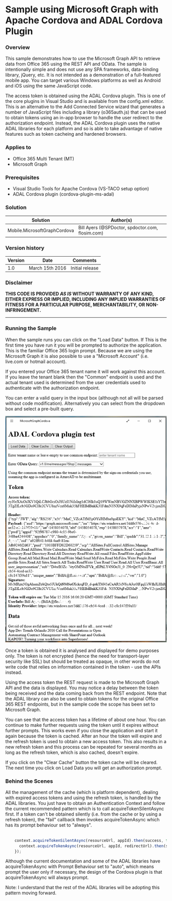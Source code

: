 # Sample using Microsoft Graph with Apache Cordova and ADAL Cordova Plugin #

### Overview ###
This sample demonstrates how to use the Microsoft Graph API to retrieve data from 
Office 365 using the REST API and OData. The sample is intentionally simple and 
does not use any SPA frameworks,
data-binding library, jQuery, etc. It is not intended as a demonstration of a 
full-featured mobile app. You can target various Windows platforms as well as 
Android and iOS using the same JavaScript code.

The access token is obtained using the ADAL Cordova plugin. This is one of the 
core plugins in Visual Studio and is available from the config.xml editor.
This is an alternative to the Add Connected Service wizard that generates
a number of JavaScript files including a library (o365auth.js) that can be 
used to obtain tokens using an in-app browser to handle the user redirect 
to the authorization endpoint. Instead, the ADAL Cordova plugin uses the native
ADAL libraries for each platform and so is able to take advantage of native 
features such as token cacheing and hardened browsers.

### Applies to ###
-  Office 365 Multi Tenant (MT)
-  Microsoft Graph

### Prerequisites ###
- Visual Studio Tools for Apache Cordova (VS-TACO setup option)
- ADAL Cordova plugin (cordova-plugin-ms-adal)

### Solution ###
Solution | Author(s)
---------|----------
Mobile.MicrosoftGraphCordova | Bill Ayers (@SPDoctor, spdoctor.com, flosim.com)

### Version history ###
Version  | Date | Comments
---------| -----| --------
1.0  | March 15th 2016 | Initial release

### Disclaimer ###
**THIS CODE IS PROVIDED *AS IS* WITHOUT WARRANTY OF ANY KIND, EITHER EXPRESS OR IMPLIED, INCLUDING ANY IMPLIED WARRANTIES OF FITNESS FOR A PARTICULAR PURPOSE, MERCHANTABILITY, OR NON-INFRINGEMENT.**


----------

### Running the Sample ###

When the sample runs you can click on the "Load Data" button. If This 
is the first time you have run it you will be prompted to authorize
the application. This is the familiar Office 365 login prompt. Because we are using the 
Microsoft Graph it is also possible to use a "Microsoft Account" (i.e. live.com or hotmail 
account). 

If you entered your Office 365 tenant name it will work against this account. 
If you leave the tenant blank then the "Common" endpoint is used and the 
actual tenant used is determined from the user credentials used to authenticate 
with the authorization endpoint.

You can enter a valid query in the input box (although not all will be parsed
without code modification). Alternatively you can select from the dropdown box 
and select a pre-built query.

![Running on Windows 10](MicrosoftGraphCordova.png)

Once a token is obtained it is analysed and displayed for demo purposes only. 
The token is not encrypted (hence the need for transport-layer security like 
SSL) but should be treated as opaque, in other words do not write code that 
relies on information contained in the token - use the APIs instead.

Using the access token the REST request is made to the Microsoft Graph API and the data 
is displayed. You may notice a delay between the token being received and the 
data coming back from the REST endpoint. Note that the ADAL library can also
be used to obtain tokens for the original Office 365 REST endpoints, but in the
sample code the scope has been set to Microsoft Graph.

You can see that the access token has a lifetime of about one hour. You can 
continue to make further requests using the token until it expires without 
further prompts. This works even if you close the application and start it 
again because the token is cached. After an hour the token will expire 
and the refresh token is used to obtain a new access token. This also results 
in a new refresh token and this process can be repeated for several months 
as long as the refresh token, which is also cached, doesn't expire.

If you click on the "Clear Cache" button the token cache will be cleared.
The next time you click on Load Data you will get an authorization prompt. 

### Behind the Scenes ###

All the management of the cache (which is platform dependent), dealing with 
expired access tokens and using the refresh token, is handled by the ADAL 
libraries. You just have to obtain an Authentication Context and follow
the current recommended pattern which is to call acquireTokenSilentAsync first.
If a token can't be obtained silently (i.e. from the cache or by using a
refresh token), the "fail" callback then invokes acquireTokenAsync which has its
prompt behaviour set to "always".

```javascript

    context.acquireTokenSilentAsync(resourceUrl, appId).then(success, function () {
      context.acquireTokenAsync(resourceUrl, appId, redirectUrl).then(success, fail);
    });

```

Although the current documentation and some of the ADAL libraries have acquireTokenAsync 
with Prompt Behaviour set to "auto", which means prompt the user only if necessary, the 
design of the Cordova plugin is that acquireTokenAsync will always prompt. 

Note: I understand that the rest of the ADAL libraries will be adopting this pattern moving forward. 
